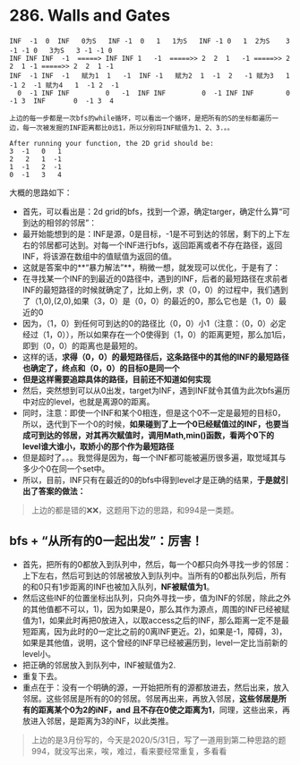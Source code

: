 # 286. Walls and Gates

```
INF  -1  0  INF   0为S   INF -1  0   1   1为S   INF -1 0   1  2为S    3 -1 -1 0   3为S   3 -1 -1 0
INF INF INF  -1  =====> INF INF 1   -1  =====>> 2  2  1   -1 =====>> 2  2  1 -1 =====>> 2  2  1 -1
INF  -1 INF  -1   赋为1  1   -1  INF -1   赋为2  1  -1  2   -1 赋为3   1  -1 2  -1 赋为4   1  -1 2  -1
  0  -1 INF INF         0   -1  INF INF         0  -1 INF INF        0  -1 3  INF       0  -1 3  4

上边的每一步都是一次bfs的while循环，可以看出一个循环，是把所有的S的坐标都遍历一边，每一次被发掘的INF距离都比0远1，所以分别将INF赋值为1、2、3.。。
  
After running your function, the 2D grid should be:
3  -1   0   1
2   2   1  -1
1  -1   2  -1
0  -1   3   4
```
大概的思路如下：
* 首先，可以看出是：2d grid的bfs，找到一个源，确定targer，确定什么算“可到达的相邻的邻居”：
* 最开始能想到的是：INF是源，0是目标，-1是不可到达的邻居，剩下的上下左右的邻居都可达到。对每一个INF进行bfs，返回距离或者不存在路径，返回INF，将该源在数组中的值赋值为返回的值。
* 这就是答案中的**“暴力解法”**，稍微一想，就发现可以优化，于是有了：
* 在寻找某一个INF的到最近的0路径中，遇到的INF，后者的最短路径在求前者INF的最短路径的时候就确定了，比如上例，求（0，0）的过程中，我们遇到了（1,0),(2,0),如果（3，0）是（0，0）的最近的0，那么它也是（1，0）最近的0
* 因为，（1，0）到任何可到达的0的路径比（0，0）小1（注意：（0，0）必定经过（1，0）），所以如果存在一个0使得到（1，0）的距离更短，那么加1后，即到（0，0）的距离也是最短的。
* 这样的话，**求得（0，0）的最短路径后，这条路径中的其他的INF的最短路径也确定了，终点和（0，0）的目标0是同一个**
* **但是这样需要追踪具体的路径，目前还不知道如何实现**
* 然后，突然想到可以从0出发，target为INF，遇到INF就令其值为此次bfs遍历中对应的level，也就是离源0的距离。
* 同时，注意：即使一个INF和某个0相连，但是这个0不一定是最短的目标0，所以，迭代到下一个0的时候，**如果碰到了上一个0已经赋值过的INF，也要当成可到达的邻居，对其再次赋值时，调用Math,min()函数，看两个0下的level谁大谁小，取娇小的那个作为最短路径**
* 但是超时了。。。我觉得是因为，每一个INF都可能被遍历很多遍，取觉域其与多少个0在同一个set中。
* 所以，目前，INF只有在最近的0的bfs中得到level才是正确的结果，**于是就引出了答案的做法：**
> 上边的都是错的❌❌，这题用下边的思路，和994是一类题。

## bfs + “从所有的0一起出发”：厉害！
 * 首先，把所有的0都放入到队列中，然后，每一个0都只向外寻找一步的邻居：上下左右，然后可到达的邻居被放入到队列中。当所有的0都出队列后，所有的和0只有1步距离的INF也被加入队列，**NF被赋值为1**。
 * 然后这些INF的位置坐标出队列，只向外寻找一步，值为INF的邻居，除此之外的其他值都不可以，1)，因为如果是0，那么其作为源点，周围的INF已经被赋值为1，如果此时再把0放进入，以取access之后的INF，那么距离一定不是最短距离，因为此时的0一定比之前的0离INF更近。2)，如果是-1，障碍，3)，如果是其他值，说明，这个曾经的INF早已经被遍历到，level一定比当前新的level小。
 * 把正确的邻居放入到队列中，INF被赋值为2.
 * 重复下去。
 * 重点在于：没有一个明确的源，一开始把所有的源都放进去，然后出来，放入邻居。这些邻居是所有的0的邻居。邻居再出来，再放入邻居，**这些邻居是所有的距离某个0为2的iNF，and 且不存在0使之距离为1**，同理，这些出来，再放进入邻居，是距离为3的iNF，以此类推。
 
> 上边的是3月份写的，今天是2020/5/31日，写了一道用到第二种思路的题994，就没写出来，唉，难过，看来要经常重复，多看看
